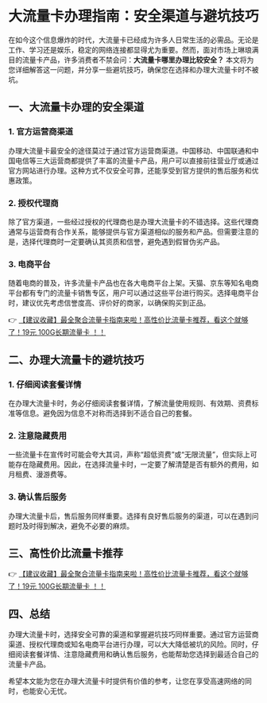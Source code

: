 # 大流量卡办理指南：安全渠道与避坑技巧

在如今这个信息爆炸的时代，大流量卡已经成为许多人日常生活的必需品。无论是工作、学习还是娱乐，稳定的网络连接都显得尤为重要。然而，面对市场上琳琅满目的流量卡产品，许多消费者不禁会问：**大流量卡哪里办理比较安全？** 本文将为您详细解答这一问题，并分享一些避坑技巧，确保您在选择和办理大流量卡时不被坑。

## 一、大流量卡办理的安全渠道

### 1. 官方运营商渠道
办理大流量卡最安全的途径莫过于通过官方运营商渠道。中国移动、中国联通和中国电信等三大运营商都提供了丰富的流量卡产品，用户可以直接前往营业厅或通过官方网站进行办理。这种方式不仅安全可靠，还能享受到官方提供的售后服务和优惠政策。

### 2. 授权代理商
除了官方渠道，一些经过授权的代理商也是办理大流量卡的不错选择。这些代理商通常与运营商有合作关系，能够提供与官方渠道相似的服务和产品。但需要注意的是，选择代理商时一定要确认其资质和信誉，避免遇到假冒伪劣产品。

### 3. 电商平台
随着电商的普及，许多流量卡产品也在各大电商平台上架。天猫、京东等知名电商平台都有专门的流量卡销售专区，用户可以通过这些平台进行购买。选择电商平台时，建议优先考虑信誉度高、评价好的商家，以确保购买到正品。

👉 [【建议收藏】最全聚合流量卡指南来啦！高性价比流量卡推荐，看这个就够了！19元 100G长期流量卡 ！！](https://bit.ly/Liuliangka)

## 二、办理大流量卡的避坑技巧

### 1. 仔细阅读套餐详情
在办理大流量卡时，务必仔细阅读套餐详情，了解流量使用规则、有效期、资费标准等信息。避免因为信息不对称而选择到不适合自己的套餐。

### 2. 注意隐藏费用
一些流量卡在宣传时可能会夸大其词，声称“超低资费”或“无限流量”，但实际上可能存在隐藏费用。因此，在选择流量卡时，一定要了解清楚是否有额外的费用，如月租费、漫游费等。

### 3. 确认售后服务
办理大流量卡后，售后服务同样重要。选择有良好售后服务的渠道，可以在遇到问题时及时得到解决，避免不必要的麻烦。

## 三、高性价比流量卡推荐

👉 [【建议收藏】最全聚合流量卡指南来啦！高性价比流量卡推荐，看这个就够了！19元 100G长期流量卡 ！！](https://bit.ly/Liuliangka)

## 四、总结

办理大流量卡时，选择安全可靠的渠道和掌握避坑技巧同样重要。通过官方运营商渠道、授权代理商或知名电商平台进行办理，可以大大降低被坑的风险。同时，仔细阅读套餐详情、注意隐藏费用和确认售后服务，也能帮助您选择到最适合自己的流量卡产品。

希望本文能为您在办理大流量卡时提供有价值的参考，让您在享受高速网络的同时，也能安心无忧。